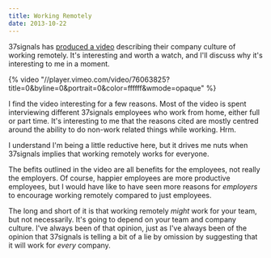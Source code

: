```yaml
---
title: Working Remotely
date: 2013-10-22
---
```


37signals has [produced a video](https://37signals.com/svn/posts/3657-37signals-works-remotely) describing their company culture of working remotely. It's interesting and worth a watch, and I'll discuss why it's interesting to me in a moment.

{% video "//player.vimeo.com/video/76063825?title=0&amp;byline=0&amp;portrait=0&amp;color=ffffff&amp;wmode=opaque" %}

I find the video interesting for a few reasons. Most of the video is spent interviewing different 37signals employees who work from home, either full or part time. It's interesting to me that the reasons cited are mostly centred around the ability to do non-work related things while working. Hrm.

I understand I'm being a little reductive here, but it drives me nuts when 37signals implies that working remotely works for everyone.

The befits outlined in the video are all benefits for the employees, not really the employers. Of course, happier employees are more productive employees, but I would have like to have seen more reasons for _employers_ to encourage working remotely compared to just employees.

The long and short of it is that working remotely _might_ work for your team, but not necessarily. It's going to depend on your team and company culture. I've always been of that opinion, just as I've always been of the opinion that 37signals is telling a bit of a lie by omission by suggesting that it will work for _every_ company.
